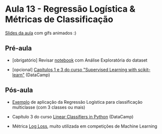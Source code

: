 # Aula 13 - Regressão Logística & Métricas de Classificação

[Slides da aula](https://docs.google.com/presentation/d/1TOMSsLxFhmyEe7fIi0sjfrYwY7v8jxqIal1dBnXDcR8/edit?usp=sharing) com gifs animados :)

## Pré-aula

- [obrigatório] Revisar [notebook](code/AnaliseExploratoria.ipynb) com Análise Exploratória do dataset

- [opcional] [Capítulos 1 e 3 do curso "Supervised Learning with scikit-learn"](https://www.datacamp.com/courses/supervised-learning-with-scikit-learn) (DataCamp)

## Pós-aula

- [Exemplo](http://scikit-learn.org/stable/auto_examples/linear_model/plot_iris_logistic.html) de aplicação da Regressão Logística para classificação multiclasse (com 3 classes ou mais)

- Capítulo 3 do curso [Linear Classifiers in Python](https://www.datacamp.com/courses/linear-classifiers-in-python) (DataCamp)

- Métrica [Log Loss](http://wiki.fast.ai/index.php/Log_Loss), muito utilizada em competições de Machine Learning
